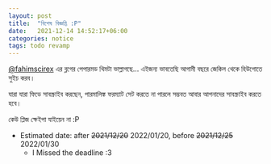 ```yaml
---
layout: post
title:  "বিশেষ বিজ্ঞপ্তি :P"
date:   2021-12-14 14:52:17+06:00
categories: notice
tags: todo revamp
---
```


[@fahimscirex] এর ব্লগের পেপারমড থিমটা ভাল্লাগছে... এইজন্য ভাবতেছি আগামী বছরে জেকিল থেকে হিউগোতে সুইচ করব।

যারা যারা ফিডে সাবস্ক্রাইব করছেন, পারমালিঙ্ক ফরম্যাট সেট করতে না পারলে সম্ভবত আবার আপনাদের সাবস্ক্রাইব করতে হবে।

কেউ প্লিজ ক্ষেইপা যাইয়েন না :P

* Estimated date: after ~~2021/12/20~~ 2022/01/20, before ~~2021/12/25~~ 2022/01/30
  * I Missed the deadline :3

[@fahimscirex]: https://github.com/fahimscirex
